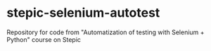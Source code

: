 # stepic-selenium-autotest
Repository for code from "Automatization of testing with Selenium + Python" course on Stepic

